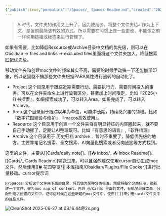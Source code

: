 ```yaml
---
{"publish":true,"permalink":"/Spaces/_ Spaces Readme.md","created":"2025-04-26","modified":"2025-07-17","published":"2025-07-17T21:02:22.113+08:00","tags":["workflow"],"cssclasses":""}
---
```



> AI时代，文件夹的作用又上升了，因为使用@，将整个文件夹给ai作为上下文，是当前最简洁有效的方式。所以需要在习惯上做一些更改，不能像之前一样纯用链接或标签来进行管理了。

如果有需要，比如降低Resource或Archive目录中文档的优先级，则可以在Obsidian -> files and links -> excluded files里面将这个文件夹加入，降低搜索匹配优先级。

移动文件夹和创建moc文件的频率其实不高，需要的时候手动搞一下还能加深印象，所以这里就不搞那些文件夹根据PARA属性进行流转的自动化了。

- Project 这个目录用于跟踪近期需要行动、需要执行力、需要时间投入的事务。可以在文件夹命名上进行显著区分，甚至加上时间限定，比如『2025小红书探索』，如果探索成功了，可以转入Area，如果完成了，可以转入Archive。
- Area 这个目录用于跟踪以年为单位，可能中长期，持续感兴趣的领域。比如『数字花园建设与维护』，『macos高效使用』。
- Resource 这个目录用于创建一个文件夹将有明显特征的内容圈起来，就不要自己手动挪了，定期让AI整理既可。比如『有意思的语言』,『软件梳理』
- Archive 这个目录用于 历史归档 archive ，暂时不重要了，降低优先级的地方。主要靠笔记名搜索、全文搜索、AI向量化搜索或者反向链接等方式找到。

这里的文件，主要从[[Cards/daily note]]、[[📥 Inbox/_ 📥 Inbox Readme]]、[[Cards/_ Cards Readme]]输送过来。可以且强烈建议使用cursor自动生成moc文件，然后使用[[🍀 花园导览/🧰 本库指南/Obsidian/Plugins/File Cooker]]进行批量移动。cursor提示词

```
@/Spaces 分析这个文件夹下面的目录，将其做为某种分类标准。然后将每个分类标准，都新建一个文件，做为moc map of content。再将 @/Cards 里面的文件，有机地组成文章，分配到刚才创建的文件中，记得这时候在这些新建的moc文件中，使用[[]]来引用cards文件夹中的这些文件。
```

![CleanShot 2025-06-27 at 03.16.44@2x.png](https://pub-pic.oldwinter.top/2025/06/086ea5cf39e36bbe925b83185e48e8b2.png)
